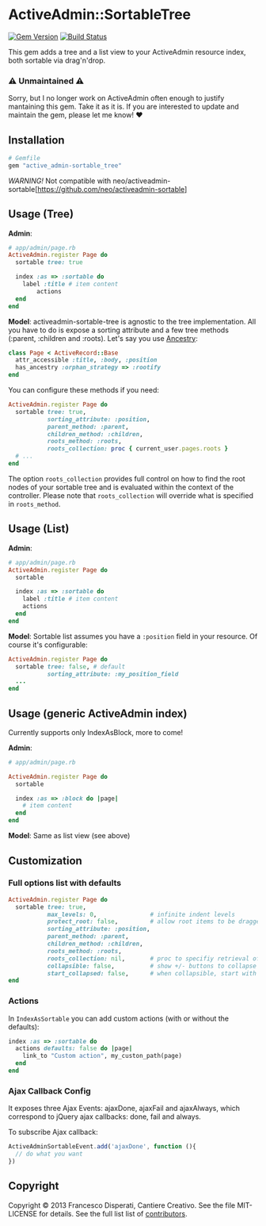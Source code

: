# ActiveAdmin::SortableTree

[![Gem Version](https://badge.fury.io/rb/active_admin-sortable_tree.svg)](http://badge.fury.io/rb/active_admin-sortable_tree) [![Build Status](https://travis-ci.org/zorab47/active_admin-sortable_tree.svg?branch=master)](https://travis-ci.org/zorab47/active_admin-sortable_tree)

This gem adds a tree and a list view to your ActiveAdmin resource index, both
sortable via drag'n'drop.

### :warning: Unmaintained :warning:

Sorry, but I no longer work on ActiveAdmin often enough to justify mantaining this gem. Take it as it is. If you are interested to update and maintain the gem, please let me know! :heart:


## Installation

```ruby
# Gemfile
gem "active_admin-sortable_tree"
```

*WARNING!* Not compatible with neo/activeadmin-sortable[https://github.com/neo/activeadmin-sortable]


## Usage (Tree)

**Admin**:

```ruby
# app/admin/page.rb
ActiveAdmin.register Page do
  sortable tree: true

  index :as => :sortable do
    label :title # item content
        actions
  end
end
```

**Model**: activeadmin-sortable-tree is agnostic to the tree implementation. All
you have to do is expose a sorting attribute and a few tree methods (:parent,
:children and :roots).  Let's say you use
[Ancestry](https://github.com/stefankroes/ancestry):

```ruby
class Page < ActiveRecord::Base
  attr_accessible :title, :body, :position
  has_ancestry :orphan_strategy => :rootify
end
```

You can configure these methods if you need:

```ruby
ActiveAdmin.register Page do
  sortable tree: true,
           sorting_attribute: :position,
           parent_method: :parent,
           children_method: :children,
           roots_method: :roots,
           roots_collection: proc { current_user.pages.roots }
  # ...
end
```

The option `roots_collection` provides full control on how to find the root
nodes of your sortable tree and is evaluated within the context of the
controller. Please note that `roots_collection` will override what is specified
in `roots_method`.

## Usage (List)

**Admin**:
```ruby
# app/admin/page.rb
ActiveAdmin.register Page do
  sortable

  index :as => :sortable do
    label :title # item content
    actions
  end
end
```

**Model**: Sortable list assumes you have a `:position` field in your resource.
Of course it's configurable:

```ruby
ActiveAdmin.register Page do
  sortable tree: false, # default
           sorting_attribute: :my_position_field
  ...
end
```


## Usage (generic ActiveAdmin index)

Currently supports only IndexAsBlock, more to come!

**Admin**:
```ruby
# app/admin/page.rb

ActiveAdmin.register Page do
  sortable

  index :as => :block do |page|
    # item content
  end
end
```

**Model**: Same as list view (see above)


## Customization

### Full options list with defaults

```ruby
ActiveAdmin.register Page do
  sortable tree: true,
           max_levels: 0,               # infinite indent levels
           protect_root: false,         # allow root items to be dragged
           sorting_attribute: :position,
           parent_method: :parent,
           children_method: :children,
           roots_method: :roots,
           roots_collection: nil,       # proc to specifiy retrieval of roots
           collapsible: false,          # show +/- buttons to collapse children
           start_collapsed: false,      # when collapsible, start with all roots collapsed
end
```


### Actions

In `IndexAsSortable` you can add custom actions (with or without the defaults):

```ruby
index :as => :sortable do
  actions defaults: false do |page|
    link_to "Custom action", my_custon_path(page)
  end
end
```


### Ajax Callback Config

It exposes three Ajax Events: ajaxDone, ajaxFail and ajaxAlways, which
correspond to jQuery ajax callbacks: done, fail and always.

To subscribe Ajax callback:

```javascript
ActiveAdminSortableEvent.add('ajaxDone', function (){
  // do what you want
})
```

## Copyright

Copyright © 2013 Francesco Disperati, Cantiere Creativo. See the file
MIT-LICENSE for details. See the full list list of
[contributors](https://github.com/nebirhos/activeadmin-sortable-tree/graphs/contributors).
